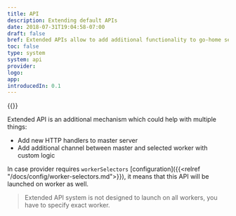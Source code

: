 ```yaml
---
title: API
description: Extending default APIs 
date: 2018-07-31T19:04:58-07:00
draft: false
bref: Extended APIs allow to add additional functionality to go-home servers
toc: false
type: system
system: api
provider:
logo:
app:
introducedIn: 0.1
---
```

{{<provider>}}

Extended API is an additional mechanism which could help with multiple things:

* Add new HTTP handlers to master server
* Add additional channel between master and selected worker with custom logic

In case provider requires `workerSelectors`
[configuration]({{<relref "/docs/config/worker-selectors.md">}}),
it means that this API will be launched on worker as well.

> Extended API system is not designed to launch on all workers,
you have to specify exact worker.

